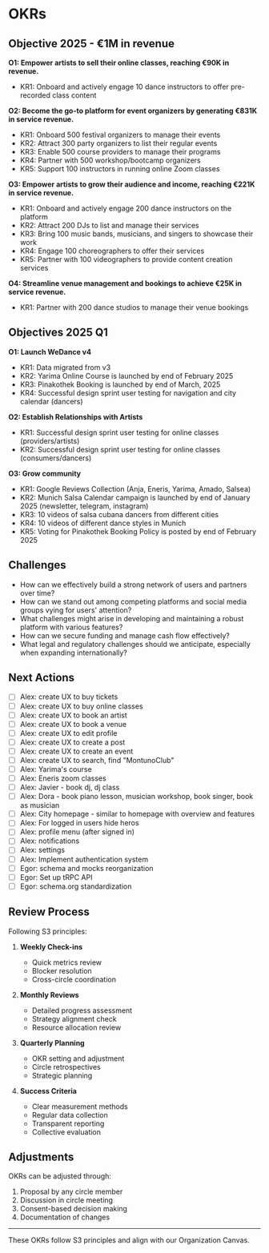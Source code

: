 # OKRs

## Objective 2025 - €1M in revenue

**O1: Empower artists to sell their online classes, reaching €90K in revenue.**

- KR1: Onboard and actively engage 10 dance instructors to offer pre-recorded class content

**O2: Become the go-to platform for event organizers by generating €831K in service revenue.**

- KR1: Onboard 500 festival organizers to manage their events
- KR2: Attract 300 party organizers to list their regular events
- KR3: Enable 500 course providers to manage their programs
- KR4: Partner with 500 workshop/bootcamp organizers
- KR5: Support 100 instructors in running online Zoom classes

**O3: Empower artists to grow their audience and income, reaching €221K in service revenue.**

- KR1: Onboard and actively engage 200 dance instructors on the platform
- KR2: Attract 200 DJs to list and manage their services
- KR3: Bring 100 music bands, musicians, and singers to showcase their work
- KR4: Engage 100 choreographers to offer their services
- KR5: Partner with 100 videographers to provide content creation services

**O4: Streamline venue management and bookings to achieve €25K in service revenue.**

- KR1: Partner with 200 dance studios to manage their venue bookings

## Objectives 2025 Q1

**O1: Launch WeDance v4**

- KR1: Data migrated from v3
- KR2: Yarima Online Course is launched by end of February 2025
- KR3: Pinakothek Booking is launched by end of March, 2025
- KR4: Successful design sprint user testing for navigation and city calendar (dancers)

**O2: Establish Relationships with Artists**

- KR1: Successful design sprint user testing for online classes (providers/artists)
- KR2: Successful design sprint user testing for online classes (consumers/dancers)

**O3: Grow community**

- KR1: Google Reviews Collection (Anja, Eneris, Yarima, Amado, Salsea)
- KR2: Munich Salsa Calendar campaign is launched by end of January 2025 (newsletter, telegram, instagram)
- KR3: 10 videos of salsa cubana dancers from different cities
- KR4: 10 videos of different dance styles in Munich
- KR5: Voting for Pinakothek Booking Policy is posted by end of February 2025

## Challenges

- How can we effectively build a strong network of users and partners over time?
- How can we stand out among competing platforms and social media groups vying for users' attention?
- What challenges might arise in developing and maintaining a robust platform with various features?
- How can we secure funding and manage cash flow effectively?
- What legal and regulatory challenges should we anticipate, especially when expanding internationally?

## Next Actions

- [ ] Alex: create UX to buy tickets
- [ ] Alex: create UX to buy online classes
- [ ] Alex: create UX to book an artist
- [ ] Alex: create UX to book a venue
- [ ] Alex: create UX to edit profile
- [ ] Alex: create UX to create a post
- [ ] Alex: create UX to create an event
- [ ] Alex: create UX to search, find "MontunoClub"
- [ ] Alex: Yarima's course
- [ ] Alex: Eneris zoom classes
- [ ] Alex: Javier - book dj, dj class
- [ ] Alex: Dora - book piano lesson, musician workshop, book singer, book as musician
- [ ] Alex: City homepage - similar to homepage with overview and features
- [ ] Alex: For logged in users hide heros
- [ ] Alex: profile menu (after signed in)
- [ ] Alex: notifications
- [ ] Alex: settings
- [ ] Alex: Implement authentication system
- [ ] Egor: schema and mocks reorganization
- [ ] Egor: Set up tRPC API
- [ ] Egor: schema.org standardization

## Review Process

Following S3 principles:

1. **Weekly Check-ins**

   - Quick metrics review
   - Blocker resolution
   - Cross-circle coordination

2. **Monthly Reviews**

   - Detailed progress assessment
   - Strategy alignment check
   - Resource allocation review

3. **Quarterly Planning**

   - OKR setting and adjustment
   - Circle retrospectives
   - Strategic planning

4. **Success Criteria**
   - Clear measurement methods
   - Regular data collection
   - Transparent reporting
   - Collective evaluation

## Adjustments

OKRs can be adjusted through:

1. Proposal by any circle member
2. Discussion in circle meeting
3. Consent-based decision making
4. Documentation of changes

---

These OKRs follow S3 principles and align with our Organization Canvas.
